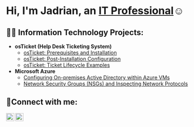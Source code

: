 <h1>Hi, I'm Jadrian, an <a href="https://www.linkedin.com/in/jadrian-almeida/">IT Professional</a>☺</h1>

<h2>👨‍💻 Information Technology Projects:</h2>

- <b>osTicket (Help Desk Ticketing System)</b>
  - [osTicket: Prerequisites and Installation](https://github.com/JayAlmeidaIT/osticket-prereqs)
  - [osTicket: Post-Installation Configuration](https://github.com/JayAlmeidaIT/post-install-config)
  - [osTicket: Ticket Lifecycle Examples](https://github.com/JayAlmeidaIT/ticket-lifecycle)
- <b>Microsoft Azure</b>
  - [Configuring On-premises Active Directory within Azure VMs](https://github.com/JayAlmeidaIT/configure-ad)
  - [Network Security Groups (NSGs) and Inspecting Network Protocols](https://github.com/JayAlmeidaIT/azure-network-protocols)

<h2>🤳Connect with me:</h2>

[<img align="left" alt="Josh | Twitter" width="22px" src="https://cdn.jsdelivr.net/npm/simple-icons@v3/icons/twitter.svg" />][twitter]
[<img align="left" alt="Josh | LinkedIn" width="22px" src="https://cdn.jsdelivr.net/npm/simple-icons@v3/icons/linkedin.svg" />][linkedin]

[twitter]: https://x.com/JadrianAlmeida
[linkedin]: https://www.linkedin.com/in/jadrian-almeida/

